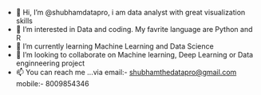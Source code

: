 - 👋 Hi, I’m @shubhamdatapro, i am data analyst with great visualization skills
- 👀 I’m interested in Data and coding. My favrite language are Python and R
- 🌱 I’m currently learning Machine Learning and Data Science
- 💞️ I’m looking to collaborate on Machine learning, Deep Learning or Data enginneering project
- 📫 You can reach me ...via email:- shubhamthedatapro@gmail.com mobile:- 8009854346

<!---
shubhamdatapro/shubhamdatapro is a ✨ special ✨ repository because its `README.md` (this file) appears on your GitHub profile.
You can click the Preview link to take a look at your changes.
--->

